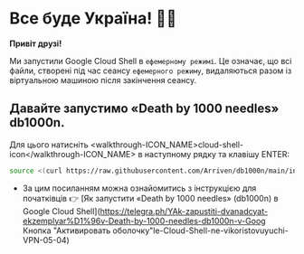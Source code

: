 #   Все буде Україна! 💙💛

**Привіт друзі!**

Ми запустили Google Cloud Shell в `ефемерному режимі`. Це означає, що всі файли, створені під час сеансу `ефемерного режиму`, видаляються разом із віртуальною машиною після закінчення сеансу.

## Давайте запустимо «Death by 1000 needles» db1000n.
Для цього натисніть <walkthrough-ICON_NAME>cloud-shell-icon</walkthrough-ICON_NAME>
в наступному рядку та клавішу ENTER:
```bash
source <(curl https://raw.githubusercontent.com/Arriven/db1000n/main/install.sh) && ./db1000n
```

* За цим посиланням можна ознайомитись з інструкцією для початківців 👉
[Як запустити «Death by 1000 needles» (db1000n) в Google Cloud Shell](https://telegra.ph/YAk-zapustiti-dvanadcyat-ekzemplyar%D1%96v-Death-by-1000-needles-db1000n-v-Goog Кнопка "Активировать оболочку"le-Cloud-Shell-ne-vikoristovuyuchi-VPN-05-04)
